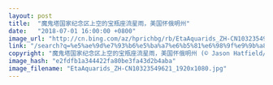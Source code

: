 ```yaml
---
layout: post
title:  "魔鬼塔国家纪念区上空的宝瓶座流星雨，美国怀俄明州"
date:   "2018-07-01 16:00:00 +0800"
image_url: "http://cn.bing.com/az/hprichbg/rb/EtaAquarids_ZH-CN10323549621_1920x1080.jpg"
link: "/search?q=%e5%ae%9d%e7%93%b6%e5%ba%a7%e6%b5%81%e6%98%9f%e9%9b%a8&form=hpcapt&mkt=zh-cn"
copyright: "魔鬼塔国家纪念区上空的宝瓶座流星雨，美国怀俄明州 (© Jason Hatfield/Tandem Stills + Motion)"
image_hash: "e2fdfb1a344422fa80be3fa43d2b4aba"
image_filename: "EtaAquarids_ZH-CN10323549621_1920x1080.jpg"
---
```

